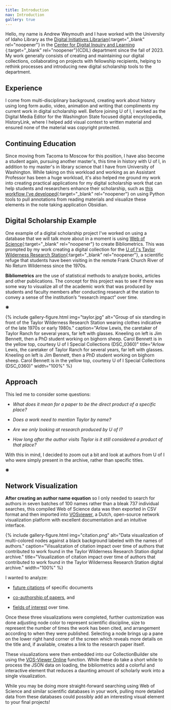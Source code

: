 ```yaml
---
title: Introduction
nav: Introduction
gallery: true
---
```


Hello, my name is Andrew Weymouth and I have worked with the University of Idaho Library as the [Digital Initiatives Librarian](https://www.lib.uidaho.edu/about/people/aweymouth.html){:target="_blank" rel="noopener"} in the [Center for Digital Inquiry and Learning ](https://cdil.lib.uidaho.edu/){:target="_blank" rel="noopener"}(CDIL) department since the fall of 2023. My work generally consists of creating and maintaining our digital collections, collaborating on projects with fellowship recipients, helping to rethink processes and introducing new digital scholarship tools to the department.

## Experience

I come from multi-disciplinary background, creating work about history using long form audio, video, animation and writing that compliments my current work in digital scholarship well. Before joining U of I, I worked as the Digital Media Editor for the Washington State focused digital encyclopedia, HistoryLink, where I helped add visual context to written material and ensured none of the material was copyright protected. 

## Continuing Education

Since moving from Tacoma to Moscow for this position, I have also become a student again, pursuing another master's, this time in history with U of I, in addition to my master's in library science that I have from University of Washington. While taking on this workload and working as an Assistant Professor has been a huge workload, it's also helped me ground my work into creating practical applications for my digital scholarship work that can help students and researchers enhance their scholarship, such as [this workflow I've developed](https://aweymo-ui.github.io/python_obsidian/){:target="_blank" rel="noopener"} on using Python tools to pull annotations from reading materials and visualize these elements in the note taking application Obsidian.  

## Digital Scholarship Example

One example of a digital scholarship project I've worked on using a database that we will talk more about in a moment is using [Web of Science](https://www.webofscience.com/wos/woscc/basic-search){:target="_blank" rel="noopener"} to create Bibliometrics. This was prompted by my work creating a digital collection for the [U of I's Taylor Wilderness Research Station](https://www.lib.uidaho.edu/digital/taylor-archive/){:target="_blank" rel="noopener"}, a scientific refuge that students have been visiting in the remote Frank Church River of No Return Wilderness since the 1970s.

**Bibliometrics** are the use of statistical methods to analyze books, articles and other publications. The concept for this project was to see if there was some way to visualize all of the academic work that was produced by students and faculty members after conducting research at the station to convey a sense of the institution’s “research impact” over time. 

<div class="symbol-container">
    <p class="symbol">&#10042;</p>
</div>

{% include gallery-figure.html img="taylor.jpg" alt="Group of six standing in front of the Taylor Wilderness Research Station wearing clothes indicative of the late 1970s or early 1980s." caption="Arlow Lewis, the caretaker of Taylor Ranch for several years, far left with glasses. Kneeling on left is Jim Bennett, then a PhD student working on bighorn sheep. Carol Bennett is in the yellow top, courtesy U of I Special Collections (DSC_0360)" title="Arlow Lewis, the caretaker of Taylor Ranch for several years, far left with glasses. Kneeling on left is Jim Bennett, then a PhD student working on bighorn sheep. Carol Bennett is in the yellow top, courtesy U of I Special Collections (DSC_0360)" width="100%" %}

## Approach

This led me to consider some questions: 

* _What does it mean for a paper to be the direct product of a specific place?_ 

* _Does a work need to mention Taylor by name?_ 

* _Are we only looking at research produced by U of I?_ 

* _How long after the author visits Taylor is it still considered a product of that place?_ 

With this in mind, I decided to zoom out a bit and look at authors from U of I who were simply present in the archive, rather than specific titles.

<div class="symbol-container">
    <p class="symbol">&#10042;</p>
</div>

## Network Visualization

**After creating an author name equation** so I only needed to search for authors in seven batches of 100 names rather than a bleak 737 individual searches, this compiled Web of Science data was then exported in CSV format and then imported into [VOSviewer](https://www.vosviewer.com/), a Dutch, open-source network visualization platform with excellent documentation and an intuitive interface.

{% include gallery-figure.html img="citation.png" alt="Data visualization of multi-colored nodes against a black background labeled with the names of authors." caption="Visualization of citation impact over time of authors that contributed to work found in the Taylor Wilderness Research Station digital archive."  title="Visualization of citation impact over time of authors that contributed to work found in the Taylor Wilderness Research Station digital archive." width="100%" %}

I wanted to analyze: 

* [future citations](https://www.lib.uidaho.edu/digital/taylor-archive/citation.html) of specific documents 

* [co-authorship of papers](https://www.lib.uidaho.edu/digital/taylor-archive/coauthorship.html), and 

* [fields of interest](https://www.lib.uidaho.edu/digital/taylor-archive/keywords.html) over time. 

Once these three visualizations were completed, further customization was done adjusting node color to represent scientific discipline, size to represent the number of times the work has been cited, and arrangement according to when they were published. Selecting a node brings up a pane on the lower right hand corner of the screen which reveals more details on the title and, if available, creates a link to the research paper itself.

These visualizations were then embedded into our CollectionBuilder site using the [VOS-Viewer Online](https://github.com/neesjanvaneck/VOSviewer-Online) function. While these do take a short while to process the JSON data on loading, the bibliometrics add a colorful and interactive element that reduces a daunting amount of scholarly work into a single visualization.

While you may be doing more straight-forward searching using Web of Science and similar scientific databases in your work, pulling more detailed data from these databases could possibly add an interesting visual element to your final projects!